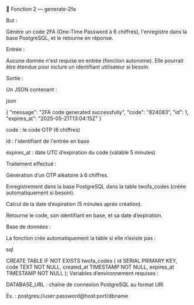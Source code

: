 🔐 Fonction 2 — generate-2fa

But :

Génère un code 2FA (One-Time Password à 6 chiffres), l'enregistre dans la base PostgreSQL, et le retourne en réponse.

Entrée :

Aucune donnée n'est requise en entrée (fonction autonome). Elle pourrait être étendue pour inclure un identifiant utilisateur si besoin.

Sortie :

Un JSON contenant :

json

{
  "message": "2FA code generated successfully",
  "code": "824083",
  "id": 1,
  "expires_at": "2025-05-21T13:04:15Z"
}

code : le code OTP (6 chiffres)

id : l'identifiant de l'entrée en base

expires_at : date UTC d’expiration du code (valable 5 minutes)

Traitement effectué :

Génération d’un OTP aléatoire à 6 chiffres.

Enregistrement dans la base PostgreSQL dans la table twofa_codes (créée automatiquement si besoin).

Calcul de la date d’expiration (5 minutes après création).

Retourne le code, son identifiant en base, et sa date d’expiration.

Base de données :

La fonction crée automatiquement la table si elle n’existe pas :

sql

CREATE TABLE IF NOT EXISTS twofa_codes (
  id SERIAL PRIMARY KEY,
  code TEXT NOT NULL,
  created_at TIMESTAMP NOT NULL,
  expires_at TIMESTAMP NOT NULL
);
Variables d’environnement requises :

DATABASE_URL : chaîne de connexion PostgreSQL au format URI

Ex. : postgres://user:password@host:port/dbname
